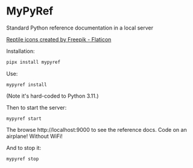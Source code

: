 # MyPyRef

Standard Python reference documentation in a local server

<a href="https://www.flaticon.com/free-icons/reptile" title="reptile icons">Reptile icons created by Freepik - Flaticon</a>

Installation:

```bash
pipx install mypyref
```

Use:

```
mypyref install
```

(Note it's hard-coded to Python 3.11.)

Then to start the server:

```
mypyref start
```

The browse http://localhost:9000 to see the reference docs. Code on an airplane! Without WiFi!

And to stop it:

```
mypyref stop
```

